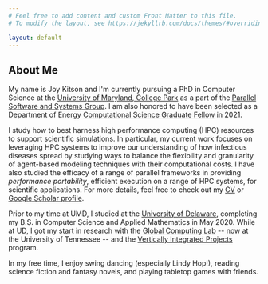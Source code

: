 ```yaml
---
# Feel free to add content and custom Front Matter to this file.
# To modify the layout, see https://jekyllrb.com/docs/themes/#overriding-theme-defaults

layout: default
---
```

## About Me
My name is Joy Kitson and I'm currently pursuing a PhD in Computer Science
at the [University of Maryland, College Park](https://www.cs.umd.edu/]) as
a part of the [Parallel Software and Systems Group](https://pssg.cs.umd.edu/).
I am also honored to have been selected as a Department of Energy
[Computational Science Graduate Fellow](https://www.krellinst.org/csgf/fellows/profile?n=kitson2021)
in 2021.

I study how to best harness high performance computing (HPC) resources
to support scientific simulations. In particular, my current work focuses
on leveraging HPC systems to improve our understanding of how infectious
diseases spread by studying ways to balance the flexibility and granularity of
agent-based modeling techniques with their computational costs. I have also
studied the efficacy of a range of parallel frameworks in providing
*performance portability*, efficient execution on a range of HPC systems,
for scientific applications. For more details, feel free to check out my
[CV](/assets/img/cv.pdf) or
[Google Scholar profile](https://scholar.google.com/citations?user=6b_rN9kAAAAJ).

Prior to my time at UMD, I studied at the
[University of Delaware](https://www.cis.udel.edu/), completing my B.S. in
Computer Science and Applied Mathematics in May 2020. While at UD, I got my
start in research with the
[Global Computing Lab](https://globalcomputing.group/about.html)
-- now at the University of Tennessee -- and the
[Vertically Integrated Projects](https://vip.udel.edu/) program.

In my free time, I enjoy swing dancing (especially Lindy Hop!), reading
science fiction and fantasy novels, and playing tabletop games with friends.
